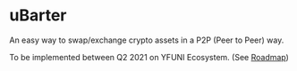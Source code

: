 # uBarter

An easy way to swap/exchange crypto assets in a P2P \(Peer to Peer\) way.

To be implemented between Q2 2021 on YFUNI Ecosystem. \(See [Roadmap](https://app.gitbook.com/@yfuni-finance/s/yfuni-finance/protocol/roadmap)\)

